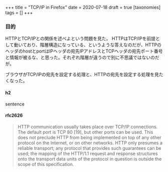 +++
title = "TCP/IP in Firefox"
date = 2020-07-18
draft = true
[taxonomies]
tags = []
+++

### 目的
HTTPとTCP/IPとの関係を述べよという問題を見た。
HTTPはTCP/IPを前提として動いており、階層構造になっている、というような答えなのだが、HTTPのヘッダのhostとportはIPヘッダの宛先IPアドレスとTCPヘッダの宛先ポート番号と情報が被るな、と思った。それぞれ階層が違うので別に不思議ではないのだが。

ブラウザがTCP/IPの宛先を設定する処理と、HTTPの宛先を設定する処理を見たくなった。
#### h2
sentence

#### rfc2626
>  HTTP communication usually takes place over TCP/IP connections. The
   default port is TCP 80 [19], but other ports can be used. This does
   not preclude HTTP from being implemented on top of any other protocol
   on the Internet, or on other networks. HTTP only presumes a reliable
   transport; any protocol that provides such guarantees can be used;
   the mapping of the HTTP/1.1 request and response structures onto the
   transport data units of the protocol in question is outside the scope
   of this specification.
